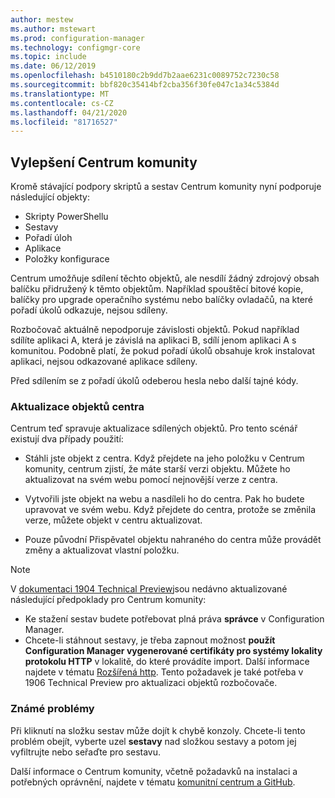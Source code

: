```yaml
---
author: mestew
ms.author: mstewart
ms.prod: configuration-manager
ms.technology: configmgr-core
ms.topic: include
ms.date: 06/12/2019
ms.openlocfilehash: b4510180c2b9dd7b2aae6231c0089752c7230c58
ms.sourcegitcommit: bbf820c35414bf2cba356f30fe047c1a34c5384d
ms.translationtype: MT
ms.contentlocale: cs-CZ
ms.lasthandoff: 04/21/2020
ms.locfileid: "81716527"
---
```

## <a name="improvements-to-community-hub"></a><a name="bkmk_hub"></a>Vylepšení Centrum komunity

<!--4224401 & 3555935-->

Kromě stávající podpory skriptů a sestav Centrum komunity nyní podporuje následující objekty:  

- Skripty PowerShellu
- Sestavy
- Pořadí úloh
- Aplikace
- Položky konfigurace  

Centrum umožňuje sdílení těchto objektů, ale nesdílí žádný zdrojový obsah balíčku přidružený k těmto objektům. Například spouštěcí bitové kopie, balíčky pro upgrade operačního systému nebo balíčky ovladačů, na které pořadí úkolů odkazuje, nejsou sdíleny.

Rozbočovač aktuálně nepodporuje závislosti objektů. Pokud například sdílíte aplikaci A, která je závislá na aplikaci B, sdílí jenom aplikaci A s komunitou. Podobně platí, že pokud pořadí úkolů obsahuje krok instalovat aplikaci, nejsou odkazované aplikace sdíleny.

Před sdílením se z pořadí úkolů odeberou hesla nebo další tajné kódy.

### <a name="updating-hub-objects"></a>Aktualizace objektů centra

Centrum teď spravuje aktualizace sdílených objektů. Pro tento scénář existují dva případy použití:

- Stáhli jste objekt z centra. Když přejdete na jeho položku v Centrum komunity, centrum zjistí, že máte starší verzi objektu. Můžete ho aktualizovat na svém webu pomocí nejnovější verze z centra.

- Vytvořili jste objekt na webu a nasdíleli ho do centra. Pak ho budete upravovat ve svém webu. Když přejdete do centra, protože se změnila verze, můžete objekt v centru aktualizovat.

- Pouze původní Přispěvatel objektu nahraného do centra může provádět změny a aktualizovat vlastní položku.

> [!NOTE]
> V [dokumentaci 1904 Technical Preview](../../technical-preview-1904.md#community-hub-and-github)jsou nedávno aktualizované následující předpoklady pro Centrum komunity:
> - Ke stažení sestav budete potřebovat plná práva **správce** v Configuration Manager.
> - Chcete-li stáhnout sestavy, je třeba zapnout možnost **použít Configuration Manager vygenerované certifikáty pro systémy lokality protokolu HTTP** v lokalitě, do které provádíte import. Další informace najdete v tématu [Rozšířená http](../../../../plan-design/hierarchy/enhanced-http.md). Tento požadavek je také potřeba v 1906 Technical Preview pro aktualizaci objektů rozbočovače.

### <a name="known-issues"></a>Známé problémy

Při kliknutí na složku sestav může dojít k chybě konzoly. Chcete-li tento problém obejít, vyberte uzel **sestavy** nad složkou sestavy a potom jej vyfiltrujte nebo seřaďte pro sestavu.

Další informace o Centrum komunity, včetně požadavků na instalaci a potřebných oprávnění, najdete v tématu [komunitní centrum a GitHub](../../technical-preview-1904.md#community-hub-and-github). 

